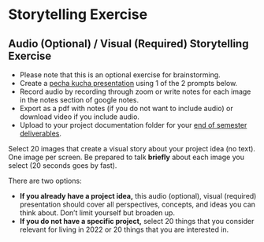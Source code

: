 # Storytelling Exercise

## Audio (Optional) / Visual (Required) Storytelling Exercise

* Please note that this is an optional exercise for brainstorming.
* Create a [pecha kucha presentation](../../critiques-demos-presentations-and-exhibition/pecha\_kucha.md) using 1 of the 2 prompts below.
* Record audio by recording through zoom or write notes for each image in the notes section of google notes.
* Export as a pdf with notes (if you do not want to include audio) or download video if you include audio.&#x20;
* Upload to your project documentation folder for your [end of semester deliverables](../../end\_of\_semester\_deliverables/).

Select 20 images that create a visual story about your project idea (no text). One image per screen. Be prepared to talk **briefly** about each image you select (20 seconds goes by fast).

There are two options:

* **If you already have a project idea,** this audio (optional), visual (required) presentation should cover all perspectives, concepts, and ideas you can think about. Don’t limit yourself but broaden up.
* **If you do not have a specific project,** select 20 things that you consider relevant for living in 2022 or 20 things that you are interested in.
